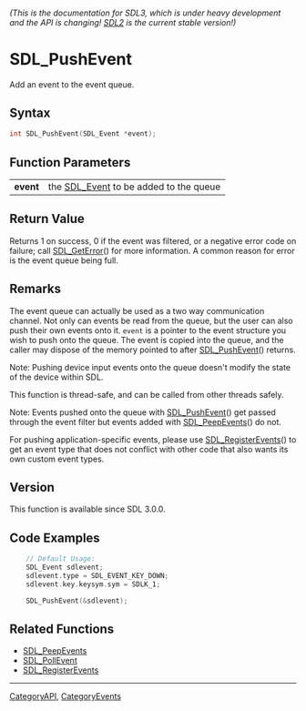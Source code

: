 ###### (This is the documentation for SDL3, which is under heavy development and the API is changing! [SDL2](https://wiki.libsdl.org/SDL2/) is the current stable version!)
# SDL_PushEvent

Add an event to the event queue.

## Syntax

```c
int SDL_PushEvent(SDL_Event *event);

```

## Function Parameters

|               |                                                     |
| ------------- | --------------------------------------------------- |
| **event**     | the [SDL_Event](SDL_Event.md) to be added to the queue |

## Return Value

Returns 1 on success, 0 if the event was filtered, or a negative error code
on failure; call [SDL_GetError](SDL_GetError.md)() for more information. A
common reason for error is the event queue being full.

## Remarks

The event queue can actually be used as a two way communication channel.
Not only can events be read from the queue, but the user can also push
their own events onto it. `event` is a pointer to the event structure you
wish to push onto the queue. The event is copied into the queue, and the
caller may dispose of the memory pointed to after
[SDL_PushEvent](SDL_PushEvent.md)() returns.

Note: Pushing device input events onto the queue doesn't modify the state
of the device within SDL.

This function is thread-safe, and can be called from other threads safely.

Note: Events pushed onto the queue with [SDL_PushEvent](SDL_PushEvent.md)()
get passed through the event filter but events added with
[SDL_PeepEvents](SDL_PeepEvents.md)() do not.

For pushing application-specific events, please use
[SDL_RegisterEvents](SDL_RegisterEvents.md)() to get an event type that does
not conflict with other code that also wants its own custom event types.

## Version

This function is available since SDL 3.0.0.

## Code Examples

```c++
    // Default Usage:
    SDL_Event sdlevent;
    sdlevent.type = SDL_EVENT_KEY_DOWN;
    sdlevent.key.keysym.sym = SDLK_1;

    SDL_PushEvent(&sdlevent);
```

## Related Functions

* [SDL_PeepEvents](SDL_PeepEvents.md)
* [SDL_PollEvent](SDL_PollEvent.md)
* [SDL_RegisterEvents](SDL_RegisterEvents.md)

----
[CategoryAPI](CategoryAPI.md), [CategoryEvents](CategoryEvents.md)

